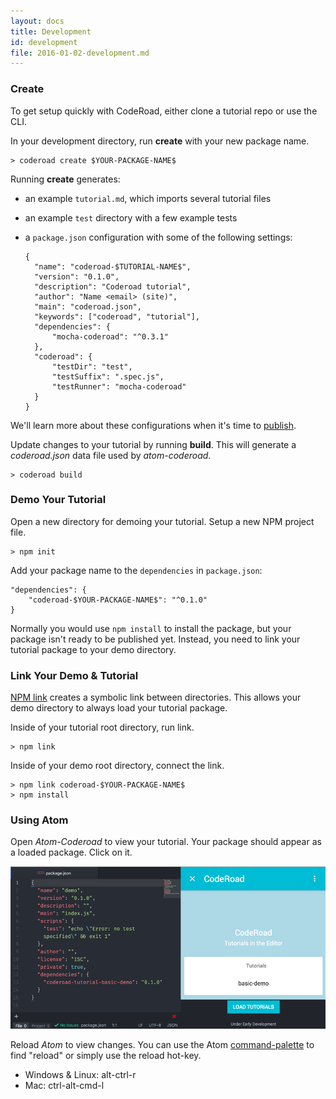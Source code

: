 ```yaml
---
layout: docs
title: Development
id: development
file: 2016-01-02-development.md
---
```


### Create

To get setup quickly with CodeRoad, either clone a tutorial repo or use the CLI.

In your development directory, run **create** with your new package name.

    > coderoad create $YOUR-PACKAGE-NAME$

Running **create** generates:

* an example `tutorial.md`, which imports several tutorial files
* an example `test` directory with a few example tests
* a `package.json` configuration with some of the following settings:


      {
        "name": "coderoad-$TUTORIAL-NAME$",
        "version": "0.1.0",
        "description": "Coderoad tutorial",
        "author": "Name <email> (site)",
        "main": "coderoad.json",
        "keywords": ["coderoad", "tutorial"],
        "dependencies": {
            "mocha-coderoad": "^0.3.1"
        },
        "coderoad": {
            "testDir": "test",
            "testSuffix": ".spec.js",
            "testRunner": "mocha-coderoad"
        }
      }

We'll learn more about these configurations when it's time to [publish](#publish).

Update changes to your tutorial by running **build**. This will generate a *coderoad.json* data file used by *atom-coderoad*.

    > coderoad build

### Demo Your Tutorial

Open a new directory for demoing your tutorial. Setup a new NPM project file.

    > npm init

Add your package name to the `dependencies` in `package.json`:

    "dependencies": {
        "coderoad-$YOUR-PACKAGE-NAME$": "^0.1.0"
    }

Normally you would use `npm install` to install the package, but your package isn't ready to be published yet. Instead, you need to link your tutorial package to your demo directory.

### Link Your Demo & Tutorial

[NPM link](https://docs.npmjs.com/cli/link) creates a symbolic link between directories. This allows your demo directory to always load your tutorial package.

Inside of your tutorial root directory, run link.

    > npm link

Inside of your demo root directory, connect the link.

    > npm link coderoad-$YOUR-PACKAGE-NAME$
    > npm install


### Using Atom

Open *Atom-Coderoad* to view your tutorial. Your package should appear as a loaded package. Click on it.

![CodeRoad Loaded Packages](/img/docs/loaded-packages.png)

Reload *Atom* to view changes. You can use the Atom [command-palette](https://atom.io/docs/latest/getting-started-atom-basics#command-palette) to find "reload" or simply use the reload hot-key.

* Windows & Linux: alt-ctrl-r
* Mac: ctrl-alt-cmd-l
